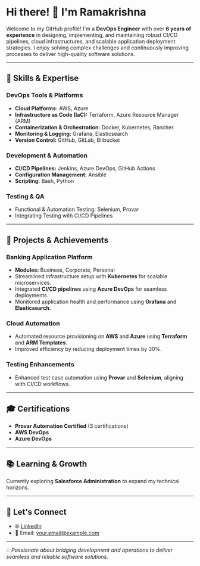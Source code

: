 # Hi there! 👋 I'm Ramakrishna

Welcome to my GitHub profile! I'm a **DevOps Engineer** with over **6 years of experience** in designing, implementing, and maintaining robust CI/CD pipelines, cloud infrastructures, and scalable application deployment strategies. I enjoy solving complex challenges and continuously improving processes to deliver high-quality software solutions.

---

## 🚀 Skills & Expertise

### **DevOps Tools & Platforms**
- **Cloud Platforms:** AWS, Azure  
- **Infrastructure as Code (IaC):** Terraform, Azure Resource Manager (ARM)  
- **Containerization & Orchestration:** Docker, Kubernetes, Rancher  
- **Monitoring & Logging:** Grafana, Elasticsearch  
- **Version Control:** GitHub, GitLab, Bitbucket  

### **Development & Automation**
- **CI/CD Pipelines:** Jenkins, Azure DevOps, GitHub Actions  
- **Configuration Management:** Ansible  
- **Scripting:** Bash, Python  

### **Testing & QA**  
- Functional & Automation Testing: Selenium, Provar  
- Integrating Testing with CI/CD Pipelines  

---

## 🌟 Projects & Achievements

### **Banking Application Platform**
- **Modules:** Business, Corporate, Personal  
- Streamlined infrastructure setup with **Kubernetes** for scalable microservices.  
- Integrated **CI/CD pipelines** using **Azure DevOps** for seamless deployments.  
- Monitored application health and performance using **Grafana** and **Elasticsearch**.  

### **Cloud Automation**
- Automated resource provisioning on **AWS** and **Azure** using **Terraform** and **ARM Templates**.  
- Improved efficiency by reducing deployment times by 30%.  

### **Testing Enhancements**
- Enhanced test case automation using **Provar** and **Selenium**, aligning with CI/CD workflows.  

---

## 🎓 Certifications
- **Provar Automation Certified** (3 certifications)  
- **AWS DevOps**  
- **Azure DevOps**  

---

## 📚 Learning & Growth
Currently exploring **Salesforce Administration** to expand my technical horizons.  

---

## 🤝 Let's Connect
- 🌐 [LinkedIn](https://www.linkedin.com/in/your-profile)  
- 📧 Email: your.email@example.com  

---

💡 *Passionate about bridging development and operations to deliver seamless and reliable software solutions.*  
